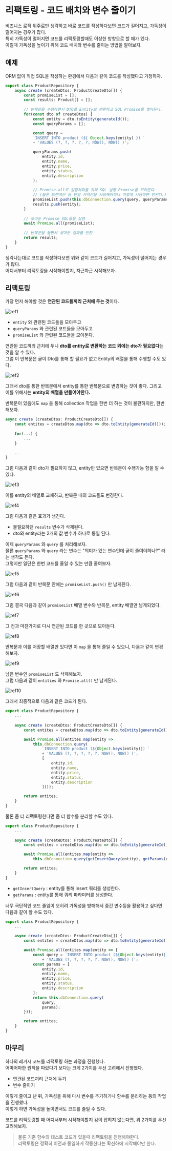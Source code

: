 # 리팩토링 - 코드 배치와 변수 줄이기

비즈니스 로직 위주로만 생각하고 바로 코드를 작성하다보면 코드가 길어지고, 가독성이 떨어지는 경우가 많다.  
특히 가독성이 떨어지면 코드를 리팩토링할때도 이상한 방향으로 할 때가 있다.  
이럴때 가독성을 높이기 위해 코드 배치와 변수를 줄이는 방법을 알아보자.

## 예제

ORM 없이 직접 SQL을 작성하는 환경에서 다음과 같이 코드를 작성했다고 가정하자.

```ts
export class ProductRepository {
    async create (createDtos: ProductCreateDto[]) {
        const promiseList = [];
        const results: Product[] = [];
        
        // 반복문을 수행하면서 DTO를 Entity로 변환하고 SQL Promise를 쌓아둔다.
        for(const dto of createDtos) {
            const entity = dto.toEntity(generateId());
            const queryParams = [];

            const query =
            `INSERT INTO product (${ Object.keys(entity) }) `
            + 'VALUES (?, ?, ?, ?, ?, NOW(), NOW() )';

            queryParams.push(
                entity.id,
                entity.name,
                entity.price,
                entity.status,
                entity.description
            );
            
            // Promise.all로 일괄처리를 위해 SQL 실행 Promise를 모아둔다. 
            // (물론 트랜잭션 등 단일 커넥션을 사용해야하니 이렇게 사용하면 안된다.) 
            promiseList.push(this.dbConnection.query(query, queryParams));
            results.push(entity);
        }
        
        // 모아둔 Promise SQL들을 실행
        await Promise.all(promiseList);
        
        // 반복문을 돌면서 쌓아둔 결과를 반환
        return results;
    }
}
```

생각나는대로 코드를 작성하다보면 위와 같이 코드가 길어지고, 가독성이 떨어지는 경우가 많다.  
어디서부터 리팩토링을 시작해야할지, 차근차근 시작해보자.

## 리팩토링

가장 먼저 해야할 것은 **연관된 코드들끼리 근처에 두는 것**이다.

![ref1](./images/ref1.png)

- `entity` 와 관련된 코드들을 모아두고
- `queryParams` 와 관련된 코드들을 모아두고
- `promiseList` 와 관련된 코드들을 모아둔다.

연관된 코드끼리 근처에 두니 **dto를 entity로 변환하는 코드 외에는 dto가 필요없다**는 것을 알 수 있다.  
그럼 이 반복문은 굳이 Dto를 통해 할 필요가 없고 Entity의 배열을 통해 수행할 수도 있다.

![ref2](./images/ref2.png)

그래서 dto를 통한 반복문에서 entity를 통한 반복문으로 변경하는 것이 좋다.
그리고 이를 위해서는 **entity의 배열을 만들어야한다.**
  
반복문이 있음에도 `map` 을 통해 collection 작업을 한번 더 하는 것이 불편하지만, 한번 해보자.

```ts
async create (createDtos: ProductCreateDto[]) {
    const entites = createDtos.map(dto => dto.toEntity(generateId()));
    
    for(...) {
        ...
    } 
    
    ..
}
```

그럼 다음과 같이 dto가 필요하지 않고, entity만 있으면 반복문이 수행가능 함을 알 수 있다.

![ref3](./images/ref3.png)

이를 entity의 배열로 교체하고, 반복문 내의 코드들도 변경한다.

![ref4](./images/ref4.png)

그럼 다음과 같은 효과가 생긴다.

- 불필요하던 `results` 변수가 삭제된다.
- dto와 entity라는 2개의 값 변수가 하나로 통일 된다.

이제 `queryParams` 와 `query` 를 처리해보자.  
물론 `queryParams` 와 `query` 라는 변수는 "의미가 있는 변수인데 굳이 줄여야하나?" 라는 생각도 든다.  
그렇지만 일단은 한번 코드를 줄일 수 있는 만큼 줄여보자.

![ref5](./images/ref5.png)

그럼 다음과 같이 반복문 안에는 `promiseList.push()` 만 남게된다.

![ref6](./images/ref6.png)

그럼 결국 다음과 같이 `promiseList` 배열 변수와 반복문, entity 배열만 남게되었다.

![ref7](./images/ref7.png)

그 전과 마찬가지로 다시 연관된 코드를 한 곳으로 모아둔다.

![ref8](./images/ref8.png)

반복문과 이를 저장할 배열만 있다면 이 `map` 을 통해 줄일 수 있으니, 다음과 같이 변경해보자.

![ref9](./images/ref9.png)

남은 변수인 `promiseList` 도 삭제해보자.  
그럼 다음과 같이 `entities` 와 `Promise.all()` 만 남게된다.

![ref10](./images/ref10.png)

그래서 최종적으로 다음과 같은 코드가 된다.

```ts
export class ProductRepository {
    ...
    
    async create (createDtos: ProductCreateDto[]) {
        const entites = createDtos.map(dto => dto.toEntity(generateId()));

        await Promise.all(entites.map(entity =>
            this.dbConnection.query(
                `INSERT INTO product (${Object.keys(entity)}) `
                + 'VALUES (?, ?, ?, ?, ?, NOW(), NOW() )',
                [
                    entity.id,
                    entity.name,
                    entity.price,
                    entity.status,
                    entity.description
                ])));

        return entites;
    }
}
```

물론 좀 더 리팩토링한다면 좀 더 함수를 분리할 수도 있다.

```ts
export class ProductRepository {
    ...
    
    async create (createDtos: ProductCreateDto[]) {
        const entites = createDtos.map(dto => dto.toEntity(generateId()));

        await Promise.all(entites.map(entity =>
            this.dbConnection.query(getInsertQuery(entity), getParams(entity))));

        return entites;
    }
}
```

- `getInsertQuery` : entity를 통해 insert 쿼리를 생성한다.
- `getParams` : entity를 통해 쿼리 파라미터를 생성한다.

너무 극단적인 코드 줄임이 오히려 가독성을 방해해서 중간 변수등을 활용하고 싶다면 다음과 같이 할 수도 있다.

```ts
export class ProductRepository {
    ...
    
    async create (createDtos: ProductCreateDto[]) {
        const entites = createDtos.map(dto => dto.toEntity(generateId()));

        await Promise.all(entites.map(entity => {
            const query = `INSERT INTO product (${Object.keys(entity)}) `
                + 'VALUES (?, ?, ?, ?, ?, NOW(), NOW() )';
            const params = [
                entity.id,
                entity.name,
                entity.price,
                entity.status,
                entity.description
            ];
            return this.dbConnection.query(
                query,
                params);
        }));

        return entites;
    }
}
```

## 마무리

하나의 레거시 코드를 리팩토링 하는 과정을 진행했다.  
어마어마한 원칙을 따랐다기 보다는 크게 2가지를 우선 고려해서 진행했다.

- 연관된 코드끼리 근처에 두기
- 변수 줄이기

이렇게 줄이고 난 뒤, 가독성을 위해 다시 변수를 추가하거나 함수를 분리하는 등의 작업을 진행했다.  
이렇게 하면 가독성을 높이면서도 코드를 줄일 수 있다.
  
코드를 리팩토링할 때 어디서부터 시작해야할지 감이 잡히지 않는다면, 위 2가지를 우선 고려해보자.

> 물론 기존 함수의 테스트 코드가 있을때 리팩토링을 진행해야한다.  
> 리팩토링은 정확히 이전과 동일하게 작동한다는 확신하에 시작해야만 한다.
